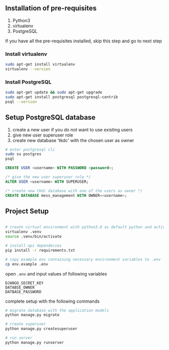 ## Installation of pre-requisites

1. Python3
1. virtualenv
1. PostgreSQL

If you have all the pre-requisites installed, skip this step and go to next step

### Install virtualenv

```sh
sudo apt-get install virtualenv
virtualenv --version
```

### Install PostgreSQL

```sh
sudo apt-get update && sudo apt-get upgrade
sudo apt-get install postgresql postgresql-contrib
psql --version
```

## Setup PostgreSQL database

1. create a new user if you do not want to use existing users
1. give new user superuser role
1. create new database 'tkdc' with the chosen user as owner

```sh
# enter postgresql cli
sudo su postgres
psql
```

```sql
CREATE USER <username> WITH PASSWORD <password>;

/* give the new user superuser role */
ALTER USER <username> WITH SUPERUSER;

/* create new tkdc database with one of the users as owner */
CREATE DATABASE mess_management WITH OWNER=<username>;
```

## Project Setup

```sh

# create virtual environment with python3.8 as default python and activate it
virtualenv .venv
source .venv/bin/activate

# install api dependecies
pip install -r requirements.txt

# copy example env containing necessary environment variables to .env
cp env.example .env
```

open `.env` and input values of following variables

```env
DJANGO_SECRET_KEY
DATABSE_OWNER
DATBASE_PASSWORD
```

complete setup with the following commands

```sh
# migrate database with the application models
python manage.py migrate

# create superuser
python manage.py createsuperuser

# run server
python manage.py runserver
```
